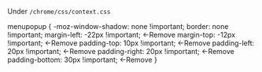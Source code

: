 Under `/chrome/css/context.css`

menupopup {
	-moz-window-shadow: none !important;
	border: none !important;
	margin-left: -22px !important;		<-Remove
	margin-top: -12px !important;		<-Remove
	padding-top: 10px !important;		<-Remove
	padding-left: 20px !important;		<-Remove
	padding-right: 20px !important;		<-Remove
	padding-bottom: 30px !important;	<-Remove
}
